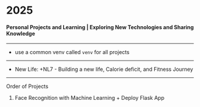 # 2025
#### Personal Projects and Learning | Exploring New Technologies and Sharing Knowledge

---

- use a common venv called `venv` for all projects

--- 

- New Life: +NL7 -  Building a new life, Calorie deficit, and Fitness Journey

---
Order of Projects

1. Face Recognition with Machine Learning + Deploy Flask App
